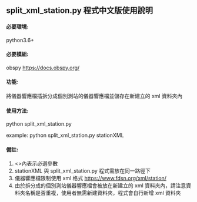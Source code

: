 ## split_xml_station.py 程式中文版使用說明
#### 必要環境:
python3.6+
#### 必要模組:
obspy https://docs.obspy.org/
#### 功能:
將儀器響應檔插拆分成個別測站的儀器響應檔並儲存在新建立的 xml 資料夾內
#### 使用方法:
python split_xml_station.py <stationXML>

example: python split_xml_station.py stationXML
#### 備註:
1. <>內表示必選參數
2. stationXML 與 split_xml_station.py 程式需放在同一路徑下
3. 儀器響應檔限制使用 xml 格式 https://www.fdsn.org/xml/station/
4. 由於拆分成的個別測站儀器響應檔會被放在新建立的 xml 資料夾內，請注意資料夾名稱是否重複，使用者無需新建資料夾，程式會自行新增 xml 資料夾
